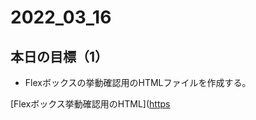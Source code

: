 # 2022_03_16

## 本日の目標（1）

- Flexボックスの挙動確認用のHTMLファイルを作成する。

[Flexボックス挙動確認用のHTML]([https](https://imanakarobolab.github.io/Study/html/2022_03_16/html/index.html)
